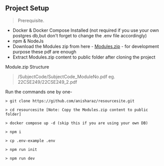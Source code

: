 ## Project Setup
> Prerequisite.
- Docker & Docker Compose Installed (not required if you use your own postgres db,but don't forget to change the .env file accordingly)
- npm & NodeJs
- Download the Modules zip from here - [Modules.zip](https://mega.nz/file/vs9CRYJa#GkJBz0S3eYRolVQxLynxVnMroqVpMA0aLhuXkZ-gh5U) - for development purpose these pdf are enough
- Extract Modules.zip content to public folder after cloning the project

Module.zip Structure 
> /SubjectCode/SubjectCode_ModuleNo.pdf eg. 22CSE249/22CSE249_2.pdf

Run the commands one by one-

```shell
> git clone https://github.com/anisharaz/resourcesite.git

> cd resourcesite [Note: Copy the Modules.zip content to public folder]

> docker compose up -d (skip this if you are using your own DB)

> npm i

> cp .env-example .env

> npm run init

> npm run dev
```